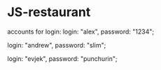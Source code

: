 # JS-restaurant
accounts for login:
  login: "alex",
  password: "1234";
  
  login: "andrew",
  password: "slim";
  
  login: "evjek",
  password: "punchurin";
